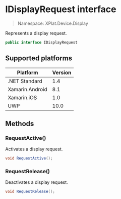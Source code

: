 # IDisplayRequest interface

> Namespace: XPlat.Device.Display

Represents a display request.

```csharp
public interface IDisplayRequest
```

## Supported platforms

| Platform | Version |
| --- | --- |
| .NET Standard | 1.4 |
| Xamarin.Android | 8.1 |
| Xamarin.iOS  | 1.0 |
| UWP | 10.0 | 

## Methods

### RequestActive()

Activates a display request.

```csharp
void RequestActive();
```

### RequestRelease()

Deactivates a display request.

```csharp
void RequestRelease();
```